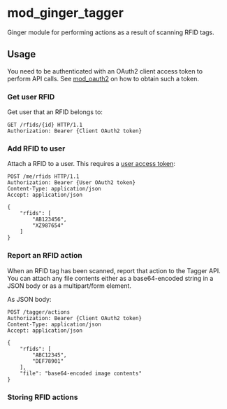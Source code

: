 mod_ginger_tagger
=================

Ginger module for performing actions as a result of scanning RFID tags.

Usage
-----

You need to be authenticated with an OAuth2 client access token to perform API
calls. See [mod_oauth2](https://github.com/driebit/mod_oauth2) on how to obtain
such a token.

### Get user RFID

Get user that an RFID belongs to:

```http
GET /rfids/{id} HTTP/1.1
Authorization: Bearer {Client OAuth2 token}
```

### Add RFID to user

Attach a RFID to a user. This requires a [user access token](https://github.com/driebit/mod_oauth2#authorization-code-grant):

```http
POST /me/rfids HTTP/1.1
Authorization: Bearer {User OAuth2 token}
Content-Type: application/json
Accept: application/json

{
    "rfids": [
        "AB123456",
        "XZ987654"
    ]
}
```

### Report an RFID action

When an RFID tag has been scanned, report that action to the Tagger API. You
can attach any file contents either as a base64-encoded string in a JSON body
or as a multipart/form element.

As JSON body:

```http
POST /tagger/actions
Authorization: Bearer {Client OAuth2 token}
Content-Type: application/json
Accept: application/json

{
    "rfids": [
        "ABC12345",
        "DEF78901"
    ],
    "file": "base64-encoded image contents"
}
```

### Storing RFID actions
